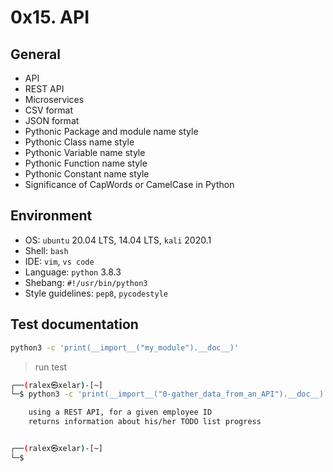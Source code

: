 # 0x15. API

## General

* API
* REST API
* Microservices
* CSV format
* JSON format
* Pythonic Package and module name style
* Pythonic Class name style
* Pythonic Variable name style
* Pythonic Function name style
* Pythonic Constant name style
* Significance of CapWords or CamelCase in Python

## Environment

* OS: ``ubuntu`` 20.04 LTS, 14.04 LTS, ``kali`` 2020.1
* Shell: ``bash``
* IDE: ``vim``, ``vs code``
* Language: ``python`` 3.8.3
* Shebang: ``#!/usr/bin/python3``
* Style guidelines: ``pep8``, ``pycodestyle``

## Test documentation

```bash
python3 -c 'print(__import__("my_module").__doc__)'
```

> run test

```bash
┌──(ralex㉿xelar)-[~]
└─$ python3 -c 'print(__import__("0-gather_data_from_an_API").__doc__)'

    using a REST API, for a given employee ID
    returns information about his/her TODO list progress


┌──(ralex㉿xelar)-[~]
└─$
```

